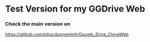 # Test Version for my GGDrive Web
### Check the main version on
https://github.com/phucduongminh/Google_Drive_CloneWeb

